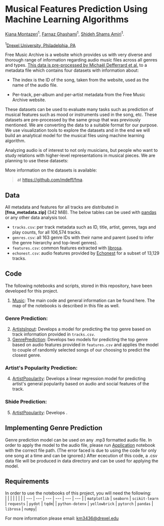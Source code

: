 # Musical Features Prediction Using Machine Learning Algorithms

[Kiana Montazeri](https://github.com/kianamon)<sup>1</sup>, [Farnaz Ghashami](https://github.com/FarnazGhashami)<sup>1</sup>,
[Shideh Shams Amiri](https://github.com/shidehsh)<sup>1</sup>.<br><br>
<sup>1</sup>[Drexel University, Philadelphia, PA](https://drexel.edu/cci/academics/information-science-department/)

[FMA]:       https://freemusicarchive.org

Free Music Archive is a website which provides us with very diverse and thorough range of information regarding audio music files across all genres and types. [This data is pre-processed by Michaël Defferrard et al.](https://arxiv.org/pdf/1612.01840.pdf) to a metadata file which contains four datasets with information about:

* The index is the ID of the song, taken from the website, used as the name of the audio file.

* Per-track, per-album and per-artist metadata from the Free Music Archive website.

These datasets can be used to evaluate many tasks such as prediction of musical features such as mood or instruments used in the song, etc. These datasets are pre-processed by the same group that was previously mentioned.
We are converting the data to a suitable format for our purpose. We use visualization tools to explore the datasets and in the end we will build an analytical model for the musical files using machine learning algorithm.

Analyzing audio is of interest to not only musicians, but people who want to study relations with higher-level representations in musical pieces.
We are planning to use these datasets:

More information on the datasets is available:
> at <https://github.com/mdeff/fma>.

## Data

All metadata and features for all tracks are distributed in
**[fma_metadata.zip]** (342 MiB). The below tables can be used with [pandas] or
any other data analysis tool. 
* `tracks.csv`: per track metadata such as ID, title, artist, genres, tags and
  play counts, for all 106,574 tracks.
* `genres.csv`: all 163 genre IDs with their name and parent (used to infer the
  genre hierarchy and top-level genres).
* `features.csv`: common features extracted with [librosa].
* `echonest.csv`: audio features provided by [Echonest] for a subset of 13,129 tracks.

[pandas]:   http://pandas.pydata.org/
[librosa]:  https://librosa.github.io/librosa/
[echonest]: http://the.echonest.com/

## Code

The following notebooks and scripts, stored in this repository, have been developed for this project.
1. [Music]: The main code and general information can be found here. The map of the notebooks is described in this file as well.
### Genre Prediction:
2. [ArtistsInput]: Develops a model for predicting the top genre based on track information provided in `tracks.csv`.
3. [GenrePrediction]: Develops two models for predicting the top genre based on audio features provided in `features.csv` and applies the model to couple of randomly selected songs of our choosing to predict the closest genre.
### Artist's Popularity Prediction:
4. [ArtistPopularity]: Develops a linear regression model for predicting artist's general popularity based on audio and social features of the track.
### Shide Prediction:
5. [ArtistPopularity]: Develops .

[Music]:  https://nbviewer.jupyter.org/github/kianamon/MusicalFeaturesPrediction/blob/master/Music.ipynb
[ArtistsInput]: https://nbviewer.jupyter.org/github/kianamon/MusicalFeaturesPrediction/blob/master/ArtistsInput.ipynb
[GenrePrediction]:  https://nbviewer.jupyter.org/github/kianamon/MusicalFeaturesPrediction/blob/master/GenrePrediction.ipynb
[ArtistPopularity]: https://nbviewer.jupyter.org/github/kianamon/MusicalFeaturesPrediction/blob/master/ArtistPopularity.ipynb
[ArtistPopularity]: https://nbviewer.jupyter.org/github/kianamon/MusicalFeaturesPrediction/blob/master/ArtistPopularity.ipynb

## Implementing Genre Prediction
Genre prediction model can be used on any .mp3 formatted audio file. In order to apply the model to the audio file, please run [Application](https://nbviewer.jupyter.org/github/kianamon/MusicalFeaturesPrediction/blob/master/Application.ipynb) notebook with the correct file path. (The error faced is due to using the code for only one song at a time and can be ignored.) After ececution of this code, a .csv data file will be produced in data directory and can be used for applying the model.

## Requirements
In order to use the notebooks of this project, you will need the following:<br>
|     |     |     |     |     |     |
| --- | --- | --- | --- | --- | --- |
| `matplotlib` | `seaborn` | `scikit-learn` | `requests` | `pydot` | `tqdm`| 
| `python-dotenv` | `yellowbrick` | `pytorch` | `pandas` | `librosa` | `numpy`|

For more information please email: <km3436@drexel.edu>
